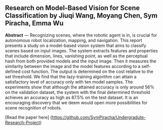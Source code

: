 ## Research on Model-Based Vision for Scene Classification by Jiuqi Wang, Moyang Chen, Sym Piracha, Emma Wu


**Abstract** ― Recognizing scenes, where the robotic agent is in, is crucial for
autonomous robot localization, mapping, and navigation. This report presents a study on a
model-based vision system that aims to classify scenes based on input images. The 
system extracts features and properties that include dimension, lines, vanishing point, as 
well as the perceptual hash from both provided models and the input image. Then it
measures the similarity between the image and the model features according to a
self-defined cost function. The output is determined on the cost relative to the set
threshold. We find that the lazy-training algorithm can attain a satisfactory level of
accuracy only with ten model samples. The experiments show that although the attained
accuracy is only around 56% on the validation dataset, the system with the final
determined threshold achieves an accuracy as high as 87.5% on the test dataset. It is an
encouraging discovery that we deem would open more possibilities for scene recognition
of robots.

[Read the paper here] (https://github.com/SymPiracha/Undergradute-Research-Project)
